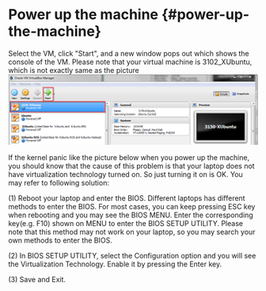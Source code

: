 # Power up the machine {#power-up-the-machine}

Select the VM, click "Start", and a new window pops out which shows the console of the VM. Please note that your virtual machine is 3102_XUbuntu, which is not exactly same as the picture![](/assets/import.png)

If the kernel panic like the picture below when you power up the machine, you should know that the cause of this problem is that your laptop does not have virtualization technology turned on. So just turning it on is OK. You may refer to following solution:

(1) Reboot your laptop and enter the BIOS. Different laptops has different methods to enter the BIOS. For most cases, you can keep pressing ESC key when rebooting and you may see the BIOS MENU. Enter the corresponding key(e.g. F10) shown on MENU to enter the BIOS SETUP UTILITY. Please note that this method may not work on your laptop, so you may search your own methods to enter the BIOS. 

(2) In BIOS SETUP UTILITY, select the Configuration option and you will see the Virtualization Technology. Enable it by pressing the Enter key.

(3) Save and Exit.
[](/assets/crash.png)
